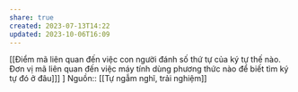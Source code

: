 ```yaml
---
share: true
created: 2023-07-13T14:22
updated: 2023-10-06T16:09
---
```

[[Điểm mã liên quan đến việc con người đánh số thứ tự của ký tự thế nào. Đơn vị mã liên quan đến việc máy tính dùng phương thức nào để biết tìm ký tự đó ở đâu]]] ] 
Nguồn:: [[Tự ngẫm nghĩ, trải nghiệm]]
